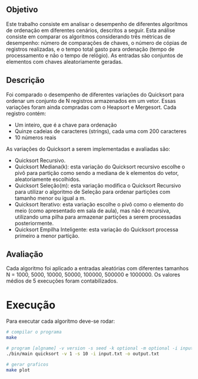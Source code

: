 ## Objetivo

Este trabalho consiste em analisar o desempenho de diferentes algoritmos de ordenação em
diferentes cenários, descritos a seguir. Esta análise consiste em comparar os algoritmos
considerando três métricas de desempenho: número de comparações de chaves, o número de
cópias de registros realizadas, e o tempo total gasto para ordenação (tempo de processamento e
não o tempo de relógio). As entradas são conjuntos de elementos com chaves aleatoriamente
geradas.

## Descrição

Foi comparado o desempenho de diferentes variações do Quicksort para
ordenar um conjunto de N registros armazenados em um vetor. Essas variações foram ainda compradas 
com o Heapsort e Mergesort.
Cada registro contém:

 - Um inteiro, que é a chave para ordenação
 - Quinze cadeias de caracteres (strings), cada uma com 200 caracteres
 - 10 números reais

As variações do Quicksort a serem implementadas e avaliadas são:
- Quicksort Recursivo.
- Quicksort Mediana(k): esta variação do Quicksort recursivo escolhe o pivô para partição
como sendo a mediana de k elementos do vetor, aleatoriamente escolhidos.
- Quicksort Seleção(m): esta variação modifica o Quicksort Recursivo para utilizar o
algoritmo de Seleção para ordenar partições com tamanho menor ou igual a m.
- Quicksort Iterativo: esta variação escolhe o pivô como o elemento do meio (como
apresentado em sala de aula), mas não é recursiva, utilizando uma pilha para armazenar
partições a serem processadas posteriormente. 
- Quicksort Empilha Inteligente: esta variação do Quicksort processa primeiro a menor
partição.


## Avaliação

Cada algoritmo foi aplicado a entradas aleatórias com diferentes
tamanhos N = 1000, 5000, 10000, 50000, 100000, 500000 e 1000000.
Os valores médios de 5 execuções foram contabilizados.

# Execução

Para executar cada algorítmo deve-se rodar:

```sh
# compilar o programa
make

# program [algname] -v version -s seed -k optional -m optional -i input -o output  
./bin/main quicksort -v 1 -s 10 -i input.txt -o output.txt

# gerar graficos
make plot
```



